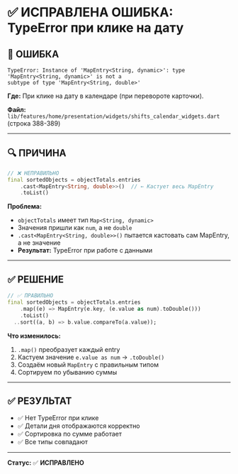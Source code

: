# ✅ ИСПРАВЛЕНА ОШИБКА: TypeError при клике на дату

## 🐛 ОШИБКА

```
TypeError: Instance of 'MapEntry<String, dynamic>': type 'MapEntry<String, dynamic>' is not a
subtype of type 'MapEntry<String, double>'
```

**Где:** При клике на дату в календаре (при перевороте карточки).

**Файл:** `lib/features/home/presentation/widgets/shifts_calendar_widgets.dart` (строка 388-389)

---

## 🔍 ПРИЧИНА

```dart
// ❌ НЕПРАВИЛЬНО
final sortedObjects = objectTotals.entries
    .cast<MapEntry<String, double>>()  // ← Кастует весь MapEntry
    .toList()
```

**Проблема:**
- `objectTotals` имеет тип `Map<String, dynamic>`
- Значения пришли как `num`, а не `double`
- `.cast<MapEntry<String, double>>()` пытается кастовать сам MapEntry, а не значение
- **Результат:** TypeError при работе с данными

---

## ✅ РЕШЕНИЕ

```dart
// ✅ ПРАВИЛЬНО
final sortedObjects = objectTotals.entries
    .map((e) => MapEntry(e.key, (e.value as num).toDouble()))
    .toList()
  ..sort((a, b) => b.value.compareTo(a.value));
```

**Что изменилось:**
1. `.map()` преобразует каждый entry
2. Кастуем значение `e.value as num` → `.toDouble()`
3. Создаём новый `MapEntry` с правильным типом
4. Сортируем по убыванию суммы

---

## ✅ РЕЗУЛЬТАТ

- ✅ Нет TypeError при клике
- ✅ Детали дня отображаются корректно
- ✅ Сортировка по сумме работает
- ✅ Все типы совпадают

---

**Статус:** ✅ **ИСПРАВЛЕНО**
